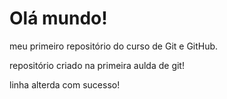 # Olá mundo!
 meu primeiro repositório do curso de Git e GitHub.

repositório criado na primeira aulda de git!

linha alterda com sucesso!

